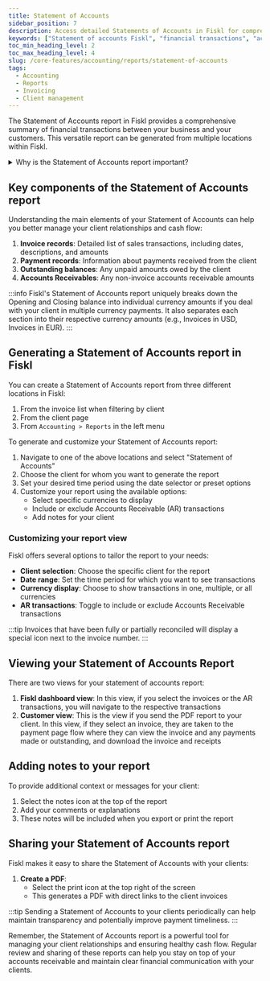 ```yaml
---
title: Statement of Accounts
sidebar_position: 7
description: Access detailed Statements of Accounts in Fiskl for comprehensive transaction summaries between your business and customers.
keywords: ["Statement of accounts Fiskl", "financial transactions", "accounting reports", "business finance"]
toc_min_heading_level: 2
toc_max_heading_level: 4
slug: /core-features/accounting/reports/statement-of-accounts
tags:
  - Accounting
  - Reports
  - Invoicing
  - Client management
---
```


The Statement of Accounts report in Fiskl provides a comprehensive summary of financial transactions between your business and your customers. This versatile report can be generated from multiple locations within Fiskl.

<details>
<summary>Why is the Statement of Accounts report important?</summary>

The Statement of Accounts report is essential because it:

- Summarizes all financial transactions with a specific client
- Helps track outstanding balances and payment history
- Supports effective accounts receivable management
- Aids in assessing customer creditworthiness
- Helps clearly communicate with clients about their financial standing
- Some businesses request a statement of accounts periodically or before settling any invoices

</details>

## Key components of the Statement of Accounts report

Understanding the main elements of your Statement of Accounts can help you better manage your client relationships and cash flow:

1. **Invoice records**: Detailed list of sales transactions, including dates, descriptions, and amounts
2. **Payment records**: Information about payments received from the client
3. **Outstanding balances**: Any unpaid amounts owed by the client
4. **Accounts Receivables**: Any non-invoice accounts receivable amounts

:::info
Fiskl's Statement of Accounts report uniquely breaks down the Opening and Closing balance into individual currency amounts if you deal with your client in multiple currency payments. It also separates each section into their respective currency amounts (e.g., Invoices in USD, Invoices in EUR).
:::

## Generating a Statement of Accounts report in Fiskl

You can create a Statement of Accounts report from three different locations in Fiskl:

1. From the invoice list when filtering by client
2. From the client page
3. From `Accounting > Reports` in the left menu

To generate and customize your Statement of Accounts report:

1. Navigate to one of the above locations and select "Statement of Accounts"
2. Choose the client for whom you want to generate the report
3. Set your desired time period using the date selector or preset options
4. Customize your report using the available options:
   - Select specific currencies to display
   - Include or exclude Accounts Receivable (AR) transactions
   - Add notes for your client

### Customizing your report view

Fiskl offers several options to tailor the report to your needs:

- **Client selection**: Choose the specific client for the report
- **Date range**: Set the time period for which you want to see transactions
- **Currency display**: Choose to show transactions in one, multiple, or all currencies
- **AR transactions**: Toggle to include or exclude Accounts Receivable transactions

:::tip
Invoices that have been fully or partially reconciled will display a special icon next to the invoice number.
:::

## Viewing your Statement of Accounts Report

There are two views for your statement of accounts report:

1. **Fiskl dashboard view**: In this view, if you select the invoices or the AR transactions, you will navigate to the respective transactions
2. **Customer view**: This is the view if you send the PDF report to your client. In this view, if they select an invoice, they are taken to the payment page flow where they can view the invoice and any payments made or outstanding, and download the invoice and receipts

## Adding notes to your report

To provide additional context or messages for your client:

1. Select the notes icon at the top of the report
2. Add your comments or explanations
3. These notes will be included when you export or print the report

## Sharing your Statement of Accounts report

Fiskl makes it easy to share the Statement of Accounts with your clients:

1. **Create a PDF**:
   - Select the print icon at the top right of the screen
   - This generates a PDF with direct links to the client invoices

:::tip
Sending a Statement of Accounts to your clients periodically can help maintain transparency and potentially improve payment timeliness.
:::

Remember, the Statement of Accounts report is a powerful tool for managing your client relationships and ensuring healthy cash flow. Regular review and sharing of these reports can help you stay on top of your accounts receivable and maintain clear financial communication with your clients.
